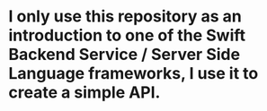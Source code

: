 # I only use this repository as an introduction to one of the Swift Backend Service / Server Side Language frameworks, I use it to create a simple API.


